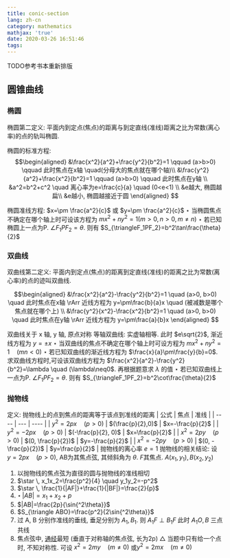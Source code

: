```yaml
---
title: conic-section
lang: zh-cn
category: mathematics
mathjax: 'true'
date: 2020-03-26 16:51:46
tags:
---
```


TODO参考书本重新排版

## 圆锥曲线

### 椭圆
椭圆第二定义: 平面内到定点(焦点)的距离与到定直线(准线)距离之比为常数(离心率)的点的轨叫椭圆. 

椭圆的标准方程:
$$\begin{aligned}
    &\frac{x^2}{a^2}+\frac{y^2}{b^2}=1 \qquad (a>b>0) \qquad 此时焦点在x轴 \quad(分母大的焦点就在哪个轴)\\
    &\frac{y^2}{a^2}+\frac{x^2}{b^2}=1 \qquad (a>b>0) \qquad 此时焦点在y轴 \\
    &a^2=b^2+c^2 \quad 离心率为e=\frac{c}{a} \quad (0<e<1) \\
    &e越大, 椭圆越扁\\
    &e越小, 椭圆越接近于圆
\end{aligned}
$$

椭圆准线方程: $x=\pm \frac{a^2}{c}$ 或 $y=\pm \frac{a^2}{c}$
$\star$ 当椭圆焦点不确定在哪个轴上时可设该方程为 $mx^2+ny^2=1 (m>0, n>0, m\neq    n)$
$\star$ 若已知椭圆上一点为P. $\angle{F_1PF_2}=\theta$. 则有 $S_{\triangleF_1PF_2}=b^2\tan\frac{\theta}{2}$

### 双曲线
双曲线第二定义: 平面内到定点(焦点)的距离到定直线(准线)的距离之比为常数(离心率)的点的迹叫双曲线.

$$\begin{aligned}
&\frac{x^2}{a^2}-\frac{y^2}{b^2}=1 \quad (a>0, b>0) \quad 此时焦点在x轴 \rArr 近线方程为 y=\pm\frac{b}{a}x \quad (被减数是哪个焦点就在哪个上) \\
&\frac{y^2}{x^2}-\frac{x^2}{b^2}=1 \quad (a>0, b>0) \quad 此时焦点在y轴 \rArr 近线方程为 y=\pm\frac{a}{b}x
\end{aligned}
$$

双曲线关于 x 轴, y 轴, 原点对称
等轴双曲线: 实虚轴相等. 此时 $e\sqrt{2}$, 渐近线方程为 $y=\pm x$
$\star$ 当双曲线的焦点不确定在哪个轴上时可设方程为 $mx^2+ny^2=1 \quad (mn<0)$
$\star$ 若已知双曲线的渐近线方程为 $\frac{x}{a}\pm\frac{y}{b}=0$. 求双曲线方程时,可设该双曲线方程为 $\frac{x^2}{a^2}-\frac{y^2}{b^2}=\lambda \quad (\lambda\neq0$. 再根据题意求 $\lambda$ 的值
$\star$ 若已知双曲线上一点为P. $\angle F_1PF_2=\theta$. 则有 $S_{\triangleF_1PF_2}=b^2\cot\frac{\theta}{2}$
### 抛物线
定义: 抛物线上的点到焦点的距离等于该点到准线的距离
| 公式 | 焦点 | 准线 |
| ---- | --- | ---- |
| $y^2=2px \quad (p>0)$ | $(\frac{p}{2},0)$ | $x=-\frac{p}{2}$ |
| $y^2=-2px \quad (p>0)$ | $(-\frac{p}{2}, 0)$ | $x=\frac{p}{2}$ |
| $x^2=2py \quad (p>0)$ | $(0, \frac{p}{2})$ | $y=-\frac{p}{2}$ |
| $x^2=-2py \quad (p>0)$ | $(0, -\frac{p}{2})$ | $y=\frac{p}{2}$ |
抛物线的离心率 $e=1$
抛物线的相关结论: 设 $y=2px \quad (p>0)$, AB为其焦点弦, 其倾斜角为 $\theta$. $F$其焦点. $A(x_1, y_1), B(x_2, y_2)$
1. 以抛物线的焦点弦为直径的圆与抛物线的准线相切
2. $\star \, x_1x_2=\frac{p^2}{4} \quad y_1y_2=-p^2$
3. $\star \, \frac{1}{|AF|}+\frac{1}{|BF|}=\frac{2}{p}$
4. $\star \, |AB|=x_1+x_2+p$
5. $|AB|=\frac{2p}{\sin{^2\theta}}$
6. $S_{\triangle ABO}=\frac{p^2}{2\sin{^2\theta}}$
7. 过 A, B 分别作准线的垂线, 垂足分别为 $A_1, B_1$. 则 $A_1F \perp B_1F$ 此时 $A_1O, B$ 三点共线
8. 焦点弦中, <u>通经</u>最短 (垂直于对称轴的焦点弦, 长为2p)
$\triangle$ 当题中只有给一个点时, 不知对称性. 可设 $x^2=2my \quad (m \neq 0)$ 或$y^2=2mx \quad (m \neq 0)$
